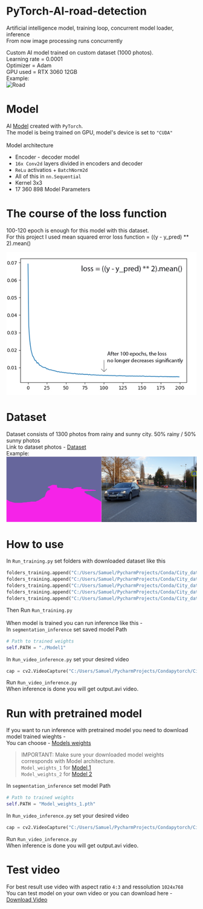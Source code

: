 # PyTorch-AI-road-detection
Artificial intelligence model, training loop, concurrent model loader, inference<br/>
From now image processing runs concurrently

Custom AI model trained on custom dataset (1000 photos). <br/>
Learning rate = 0.0001<br/>
Optimizer = Adam<br/>
GPU used = RTX 3060 12GB<br/>
Example:<br/>
![Road](https://github.com/Samuel-Bachorik/PyTorch-AI-road-detection-concurrent_training/blob/main/Images/Road_example.gif)<br/>

# Model
AI [Model](https://github.com/Samuel-Bachorik/PyTorch-AI-road-detection-concurrent_training/blob/main/Model.py) created with `PyTorch`.<br/>
The model is being trained on GPU, model's device is set to `"CUDA"` <br/>
<br/>
Model architecture
   - Encoder - decoder model
   - `16x Conv2d` layers divided in encoders and decoder
   - `ReLu` activatios +  `BatchNorm2d`
   -  All of this in `nn.Sequential`
   -  Kernel 3x3
   -  17 360 898 Model Parameters


# The course of the loss function
100-120 epoch is enough for this model with this dataset. <br/>
For this project I used mean squared error loss function  = ((y - y_pred) ** 2).mean()

![Loss](https://github.com/Samuel-Bachorik/PyTorch-AI-road-detection/blob/main/Images/Loss%20function.jpg)

# Dataset
Dataset consists of 1300 photos from rainy and sunny city. 50% rainy / 50% sunny photos<br/>
Link to dataset photos -
[Dataset](https://drive.google.com/drive/folders/1aUeWMmBwkKbLvj19hiELGR9TBFUPIKsl?usp=sharing)<br/>
Example:<br/>
![Mask](https://github.com/Samuel-Bachorik/PyTorch-AI-road-detection/blob/main/Images/Image%20%26%20Mask.jpg)

# How to use 
In `Run_training.py` set folders with downloaded dataset like this <br/>

```python
folders_training.append("C:/Users/Samuel/PycharmProjects/Conda/City_dataset/City_sunny1/")
folders_training.append("C:/Users/Samuel/PycharmProjects/Conda/City_dataset/City_sunny2/")
folders_training.append("C:/Users/Samuel/PycharmProjects/Conda/City_dataset/City_rainy/")
folders_training.append("C:/Users/Samuel/PycharmProjects/Conda/City_dataset/City_rainy2/")
folders_training.append("C:/Users/Samuel/PycharmProjects/Conda/City_dataset/City_2/")
```
Then Run `Run_training.py` <br/>
<br/>
When model is trained you can run inference like this -<br/>
In `segmentation_inference` set saved model Path <br/>
```python
# Path to trained weights
self.PATH = "./Model1"
```
In `Run_video_inference.py` set your desired video<br/>
```python
cap = cv2.VideoCapture("C:/Users/Samuel/PycharmProjects/Condapytorch/City.mp4")
```
Run `Run_video_inference.py`<br/>
When inference is done you will get output.avi video. 

# Run with pretrained model
If you want to run inference with pretrained model you need to download model trained wieghts - <br/>
You can choose -
[Models weights](https://drive.google.com/drive/folders/11Cz2hnVdQutggVD7TjVIZHmEF48T4ErF?usp=sharing)<br/>

>IMPORTANT: Make sure your downloaded model weights corresponds with Model architecture.<br/>
>`Model_weights_1` for [Model 1](https://github.com/Samuel-Bachorik/PyTorch-AI-road-detection-concurrent_training/blob/main/Model_1.py)<br/>
>`Model_weights_2` for [Model 2](https://github.com/Samuel-Bachorik/PyTorch-AI-road-detection-concurrent_training/blob/main/Model_2.py) <br/>

In `segmentation_inference` set model Path <br/>

```python
# Path to trained weights
self.PATH = "Model_weights_1.pth"
```
In `Run_video_inference.py` set your desired video<br/>
```python
cap = cv2.VideoCapture("C:/Users/Samuel/PycharmProjects/Condapytorch/City.mp4")
```
Run `Run_video_inference.py`<br/>
When inference is done you will get output.avi video. <br/>


# Test video
For best result use video with aspect ratio `4:3` and ressolution `1024x768` <br/>
You can test model on your own video or you can download here - [Download Video](https://drive.google.com/file/d/13RuSzPdqhz8a-k9XH5ni0hIREOTa3v9V/view?usp=sharing)<br/>
